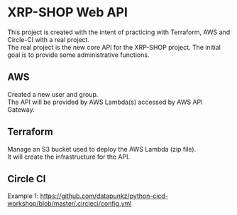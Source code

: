 # XRP-SHOP Web API

This project is created with the intent of practicing with Terraform, AWS and Circle-CI with a real project.  
The real project is the new core API for the XRP-SHOP project. The initial goal is to provide some administrative functions.  


## AWS

Created a new user and group.  
The API will be provided by AWS Lambda(s) accessed by AWS API Gateway.   

## Terraform

Manage an S3 bucket used to deploy the AWS Lambda (zip file).  
It will create the infrastructure for the API.  



## Circle CI

Example 1:  https://github.com/datapunkz/python-cicd-workshop/blob/master/.circleci/config.yml  
